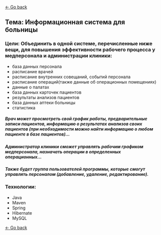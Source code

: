 [<- Go back](https://github.com/serothim/hospital)

## Тема: Информационная система для больницы




### Цели: Объединить в одной системе, перечисленные ниже вещи, для повышения эффективности рабочего процесса у медперсонала и администрации клиники:

  * база данных персонала
  * расписание врачей
  * расписание внутренних совещаний, событий персонала
  * расписание операций(также данные об операционных помещениях)
  * данные о палатах
  * база данных карточек пациентов
  * результаты анализов пациентов
  * база данных  аптеки больницы
  * статистика

##### Врач может просмотреть  свой график работы, предварительные записи пациентов, информацию о результатах анализов своих пациентов (при необходимости можно найти информацию о любом  пациенте в базе пациентов)...

##### Администратор клиники сможет управлять рабочим графиком медперсонала, назначать операции в определенных операционных…

##### Также будет группа пользователей программы, которые смогут управлять персоналом (добавление, удаление, редактирование).








### Технологии: 

   * Java
   * Maven
   * Spring
   * Hibernate
   * MySQL 
   
[<- Go back](https://github.com/serothim/hospital)